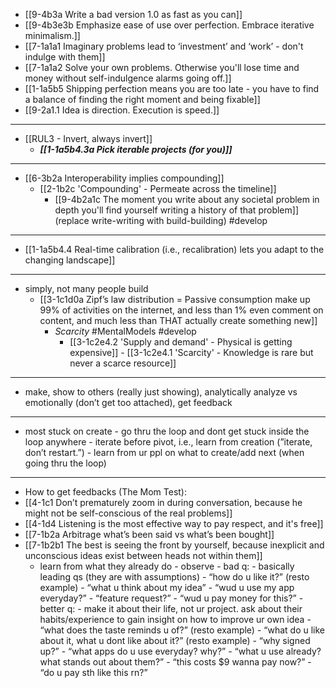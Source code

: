 - [[9-4b3a Write a bad version 1.0 as fast as you can]]
- [[9-4b3e3b Emphasize ease of use over perfection. Embrace iterative minimalism.]]
- [[7-1a1a1 Imaginary problems lead to ‘investment’ and ‘work’ - don't indulge with them]]
- [[7-1a1a2 Solve your own problems. Otherwise you'll lose time and money without self-indulgence alarms going off.]]
- [[1-1a5b5 Shipping perfection means you are too late - you have to find a balance of finding the right moment and being fixable]]
- [[9-2a1.1 Idea is direction. Execution is speed.]]
---
- [[RUL3 - Invert, always invert]]
  - ***[[1-1a5b4.3a Pick iterable projects (for you)]]***
---
- [[6-3b2a Interoperability implies compounding]]
  - [[2-1b2c 'Compounding' - Permeate across the timeline]]
    - [[9-4b2a1c The moment you write about any societal problem in depth you'll find yourself writing a history of that problem]] (replace write-writing with build-building) #develop 
---
- [[1-1a5b4.4 Real-time calibration (i.e., recalibration) lets you adapt to the changing landscape]]
---
- simply, not many people build
  - [[3-1c1d0a Zipf’s law distribution = Passive consumption make up 99% of activities on the internet, and less than 1% even comment on content, and much less than THAT actually create something new]]
    - *Scarcity* #MentalModels #develop 
      - [[3-1c2e4.2 'Supply and demand' - Physical is getting expensive]]
				- [[3-1c2e4.1 'Scarcity' - Knowledge is rare but never a scarce resource]]
---
- make, show to others (really just showing), analytically analyze vs emotionally (don’t get too attached), get feedback
---
- most stuck on create - go thru the loop and dont get stuck inside the loop anywhere - iterate before pivot, i.e., learn from creation (”iterate, don’t restart.”) - learn from ur ppl on what to create/add next (when going thru the loop)
---
- How to get feedbacks (The Mom Test):
- [[4-1c1 Don’t prematurely zoom in during conversation, because he might not be self-conscious of the real problems]]
- [[4-1d4 Listening is the most effective way to pay respect, and it's free]]
- [[7-1b2a Arbitrage what’s been said vs what’s been bought]]
- [[7-1b2b1 The best is seeing the front by yourself, because inexplicit and unconscious ideas exist between heads not within them]]
  - learn from what they already do - observe
	    - bad q:
	        - basically leading qs (they are with assumptions)
	            - “how do u like it?” (resto example)
	            - “what u think about my idea”
	            - “wud u use my app everyday?”
	            - “feature request?”
	            - “wud u pay money for this?”
	    - better q:
	        - make it about their life, not ur project. ask about their habits/experience to gain insight on how to improve ur own idea
	            - “what does the taste reminds u of?” (resto example)
	            - “what do u like about it, what u dont like about it?” (resto example)
	            - “why signed up?”
	            - “what apps do u use everyday? why?”
	            - “what u use already? what stands out about them?”
	            - “this costs $9 wanna pay now?”
	            - “do u pay sth like this rn?”
